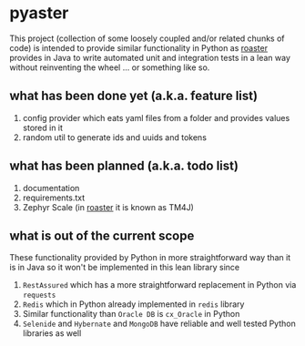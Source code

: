 # pyaster
This project (collection of some loosely coupled and/or related chunks of code) 
is intended to provide similar functionality in Python as 
[roaster](https://github.com/i-Cell-Mobilsoft-Open-Source/roaster) provides in
Java to write automated unit and integration tests in a lean way without 
reinventing the wheel ... or something like so.

## what has been done yet (a.k.a. feature list)
1. config provider which eats yaml files from a folder and provides values stored
in it 
2. random util to generate ids and uuids and tokens

## what has been planned (a.k.a. todo list)
1. documentation
2. requirements.txt
3. Zephyr Scale (in [roaster](https://github.com/i-Cell-Mobilsoft-Open-Source/roaster)
it is known as TM4J)

## what is out of the current scope
These functionality provided by Python in more straightforward way than it is 
in Java so it won't be implemented in this lean library since
1. `RestAssured` which has a more straightforward replacement in Python via `requests`
2. `Redis` which in Python already implemented in `redis` library
3. Similar functionality than `Oracle DB` is `cx_Oracle` in Python 
4. `Selenide` and `Hybernate` and `MongoDB` have reliable and well tested Python 
libraries as well 
